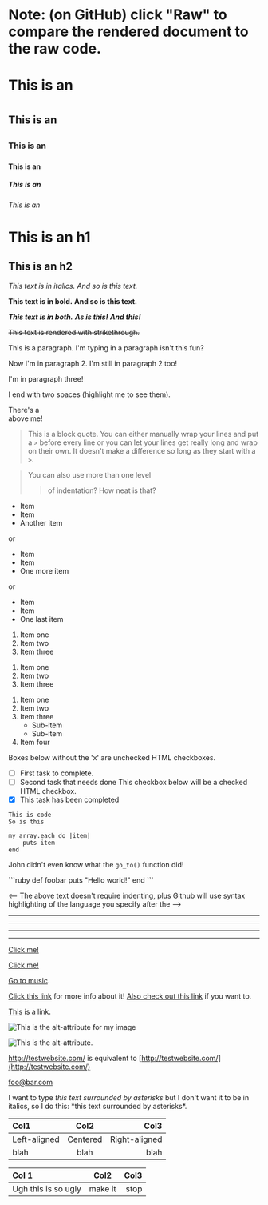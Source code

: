 <!-- Borrowed from http://learnxinyminutes.com/docs/markdown/ -->
# Note: (on GitHub) click "Raw" to compare the rendered document to the raw code.

<!-- Markdown is a superset of HTML, so any HTML file is valid Markdown, that
means we can use HTML elements in Markdown, such as the comment element, and
they won't be affected by a markdown parser. However, if you create an HTML
element in your markdown file, you cannot use markdown syntax within that
element's contents. -->

<!-- Markdown also varies in implementation from one parser to a next. This
guide will attempt to clarify when features are universal or when they are
specific to a certain parser. -->

<!-- Headers -->
<!-- You can create HTML elements <h1> through <h6> easily by prepending the
text you want to be in that element by a number of hashes (#) -->
# This is an <h1>
## This is an <h2>
### This is an <h3>
#### This is an <h4>
##### This is an <h5>
###### This is an <h6>

<!-- Markdown also provides us with two alternative ways of indicating h1 and h2 -->
This is an h1
=============

This is an h2
-------------

<!-- Simple text styles -->
<!-- Text can be easily styled as italic or bold using markdown -->

*This text is in italics.*
_And so is this text._

**This text is in bold.**
__And so is this text.__

***This text is in both.***
**_As is this!_**
*__And this!__*

<!-- In Github Flavored Markdown, which is used to render markdown files on
Github, we also have strikethrough: -->

~~This text is rendered with strikethrough.~~

<!-- Paragraphs are a one or multiple adjacent lines of text separated by one or
multiple blank lines. -->

This is a paragraph. I'm typing in a paragraph isn't this fun?

Now I'm in paragraph 2.
I'm still in paragraph 2 too!


I'm in paragraph three!

<!-- Should you ever want to insert an HTML <br /> tag, you can end a paragraph
with two or more spaces and then begin a new paragraph. -->

I end with two spaces (highlight me to see them).  

There's a <br /> above me!

<!-- Block quotes are easy and done with the > character. -->

> This is a block quote. You can either
> manually wrap your lines and put a `>` before every line or you can let your lines get really long and wrap on their own.
> It doesn't make a difference so long as they start with a `>`.

> You can also use more than one level
>> of indentation?
> How neat is that?

<!-- Lists -->
<!-- Unordered lists can be made using asterisks, pluses, or hyphens -->

* Item
* Item
* Another item

or

+ Item
+ Item
+ One more item

or 

- Item
- Item
- One last item

<!-- Ordered lists are done with a number followed by a period -->

1. Item one
2. Item two
3. Item three

<!-- You don't even have to label the items correctly and markdown will still
render the numbers in order, but this may not be a good idea -->

1. Item one
1. Item two
1. Item three
<!-- (This renders the same as the above example) -->

<!-- You can also use sublists -->

1. Item one
2. Item two
3. Item three
    * Sub-item
    * Sub-item
4. Item four

<!-- There are even task lists. This creates HTML checkboxes. -->

Boxes below without the 'x' are unchecked HTML checkboxes.
- [ ] First task to complete. 
- [ ] Second task that needs done
This checkbox below will be a checked HTML checkbox.
- [x] This task has been completed

<!-- Code blocks -->
<!-- You can indicate a code block (which uses the <code> element) by indenting
a line with four spaces or a tab -->

    This is code
    So is this

<!-- You can also re-tab (or add an additional four spaces) for indentation
inside your code -->

    my_array.each do |item|
        puts item
    end

<!-- Inline code can be created using the backtick character ` -->

John didn't even know what the `go_to()` function did!

<!-- In Github Flavored Markdown, you can use a special syntax for code -->

\`\`\`ruby <!-- except remove those backslashes when you do this, just ruby ! -->
def foobar
    puts "Hello world!"
end
\`\`\` <!-- here too, no backslashes, just  -->

<-- The above text doesn't require indenting, plus Github will use syntax
highlighting of the language you specify after the  -->

<!-- Horizontal rule (<hr />) -->
<!-- Horizontal rules are easily added with three or more asterisks or hyphens,
with or without spaces. -->

***
---
- - - 
****************

<!-- Links -->
<!-- One of the best things about markdown is how easy it is to make links. Put
the text to display in hard brackets [] followed by the url in parentheses () -->

[Click me!](http://test.com/)

<!-- You can also add a link title using quotes inside the parentheses -->

[Click me!](http://test.com/ "Link to Test.com")

<!-- Relative paths work too. -->

[Go to music](/music/).

<!-- Markdown also supports reference style links -->

[Click this link][link1] for more info about it!
[Also check out this link][foobar] if you want to.

[link1]: http://test.com/ "Cool!"
[foobar]: http://foobar.biz/ "Alright!"

<!-- The title can also be in single quotes or in parentheses, or omitted
entirely. The references can be anywhere in your document and the reference IDs
can be anything so long as they are unique. -->

<!-- There is also "implicit naming" which lets you use the link text as the id -->

[This][] is a link.

[this]: http://thisisalink.com/

<!-- But it's not that commonly used. -->

<!-- Images -->
<!-- Images are done the same way as links but with an exclamation point in front! -->

![This is the alt-attribute for my image](http://imgur.com/myimage.jpg "An optional title")

<!-- And reference style works as expected -->

![This is the alt-attribute.][myimage]

[myimage]: relative/urls/cool/image.jpg "if you need a title, it's here"

<!-- Miscellany -->
<!-- Auto-links -->

<http://testwebsite.com/> is equivalent to
[http://testwebsite.com/](http://testwebsite.com/)

<!-- Auto-links for emails -->

<foo@bar.com>

<!-- Escaping characters -->

I want to type *this text surrounded by asterisks* but I don't want it to be
in italics, so I do this: \*this text surrounded by asterisks\*.

<!-- Tables -->
<!-- Tables are only available in Github Flavored Markdown and are slightly
cumbersome, but if you really want it: -->

| Col1         | Col2     | Col3          |
| :----------- | :------: | ------------: |
| Left-aligned | Centered | Right-aligned |
| blah         | blah     | blah          |

<!-- or, for the same results -->

Col 1 | Col2 | Col3
:-- | :-: | --:
Ugh this is so ugly | make it | stop

<!-- The end! -->

